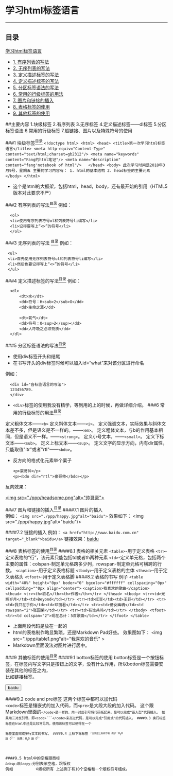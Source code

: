 # 学习html标签语言
<hr/>

<a name="content"><h2>目录</h2></a>
                 
[学习html标签语言](#title)
  - [1. 有序列表的写法](#head)
  - [2. 无序列表的写法](#emphasize)
  - [3. 定义描述标签的写法](#list)
  - [4. 定义描述标签的写法](#block-quote)
  - [5. 分区标签语法的写法](#link-image)
  - [6. 常用的行级标签的用法](#table)
  - [7. 图片和链接的插入](#code)
  - [8. 表格标签的使用](#splitter)
  - [9. 其他标签的使用](#construct-content)

##主要内容
1.块级标签
2.有序列表
3.无序标签
4.定义描述标签——dl标签
5.分区标签语法
6.常用的行级标签
7.超链接、图片以及特殊符号的使用

###1 块级标签[<sup>目录</sup>](#content)
      ```<!doctype html>
      <html>
      <head>
      <title>第一次学习html标签语言</title>
    <meta http-equiv="Content-Type" content="text/html;charset=gb2312"/>
    <meta name="keywords" content="Fang的html笔记"/>
    <meta name="description" content="fang'notebook of html"/>  
     </head>
     <body>
    此次学习时间是2018年3月9号，星期五
    主要的学习内容有：
    1. html的基本结构
    2. head标签的主要元素
     </body>
    </html>```

+ 这个是html的大框架，包括html，head，body，还有最开始的引用（HTML5版本对此要求不严）

###2 有序列表的写法[<sup>目录</sup>](#content)
例如：

	  <ol>
      <li>使用有序列表符号ol和列表符号li编写</li>
	  <li>记得要写上“<>”的符号</li>
      </ol>
###3 无序列表的写法	[<sup>目录</sup>](#content)
例如：
	 
	 <ul>
	 <li>首先使用无序列表符号ul和列表符号li编写</li>
	 <li>然后也要记得写上“<>”的符号</li>
	 </ul>
###4 定义描述标签的写法[<sup>目录</sup>](#content)
例如：

      <dl>
          <dt>水</dt>
		  <dd>符号：H<sub>2</sub>O</dd>
		  <dd>生命之源</dd>
		  
		  <dt>氧气</dt>
		  <dd>符号：O<sup>2</sup></dd>
		  <dd>人呼吸之必须物质</dd>
      </dl>
###5 分区标签语法的写法[<sup>目录</sup>](#content)
+ 使用div标签开头和结尾
+ 在书写开头的div标签时候可以加入id=“what”来对该分区进行命名

例如： 

      <div id="各标签语言的写法">
      123456789.
      </div>

+ `<div>`标签的使用我没有精学，等到用的上的时候，再做详细介绍。
###6 常用的行级标签的用法[<sup>目录</sup>](#content)

定义粗体文本——`<b>`
定义斜体文本——`<i>`。
定义强调文本，实际效果与斜体文本差不多，但是语义是不一样的。——`<em>`。
定义粗体文本，与b的作用基本相同，但是语义不一样。——`<strong>`。
定义小号文本，——`<small>`。
定义下标文本——`<sub>`。
定义上标文本——`<sup>`。
定义文字的显示方向，内有dir属性，只能取值"ltr"或者"rtl"——`<bdo>`。
+ 反方向的格式化元素举个栗子</li>
	  
	  <p>豪哥帅</p>
	  <p><bdo dir="rtl">豪哥帅</bdo></p>
反向效果：
   
  <a href="http://www.baidu.com.cn" target="_blank"><img src="./ppp/headsome.png"alt="帅哥豪"></a>

###7 图片和链接的插入[<sup>目录</sup>](#content)
####7.1 图片的插入   
例如：
     ```<img src="./ppp/happy.jpg"alt="baidu">```
效果如下：
     <img src="./ppp/happy.jpg"alt="baidu"/>

####7.2 链接的插入 
例如：
   `<a href="http://www.baidu.com.cn" target="_blank">baidu</a>`
链接效果：<a href="http://www.baidu.com.cn" target="_blank">baidu</a>

###8 表格标签的使用[<sup>目录</sup>](#content)
####8.1 表格的相关元素
`<table>`-用于定义表格
    `<tr>`-定义表格的“行”，该元素只能包括td或者th两种元素
    `<td>`-定义单元格，包括两个主要的属性：colspan-制定单元格跨多少列，rowspan-制定单元格可横跨的行数。
	`<caption>`-用于定义表格标题
	`<tbody>`-用于定义表格的主体
	`<thead>`-用于定义表格头
	`<tfoot>`-用于定义表格脚
####8.2 表格的书写
例子
     `<table width="40%" height="0px" boder="0" bgcolor="#ffffff" cellspacing="0px" cellpadding=""0px align="center">`
     ```<caption>我喜欢的歌曲</caption>
    <thead>
	    <tr><th>歌名</th><th>作者</th></tr>
     </thead>
	 <tbody>
	    <tr><td>光辉岁月</td><td>Beyond</td></tr>
	    <tr><td>红豆</td><td>王菲</td></tr>
	    <tr><td>我只在乎你</td><td>邓丽君</td></tr>
	    <tr><td>倩女幽魂</td><td rowspan="2">张国荣</td></tr>
	    <tr><td>有谁共鸣</td></tr>
	 </tbody>
     <tfoot>
	    <tr><td colspan="2">现在总计：5首歌曲</td></tr>
	 </tfoot>
     </table>```
+ 上面两段代码是放在一起的
+ html的表格制作略显繁琐，还是Markdown Pad好些。
效果图如下：
<img src="./ppp/table1.png"alt="我喜欢的音乐" >
+ Markdown里面没法对图片进行居中。


###9 其他标签的使用[<sup>目录</sup>](#content)
####9.1 botton标签的使用
botton标签是一个按钮标签，在标签内写文字只是按钮上的文字，没有什么作用，所以botton标签需要安装在其他的标签之内，<br/>比如链接标签。
	 
<a href="http://www.baidu.com.cn" target="_blank"> <button>baidu</button> </a>
 
####9.2 code and pre标签
   这两个标签中都可以加代码<br/>`<code>`标签是镶嵌式的加入代码，而`<pre>`是大段大段的加入代码。
这个跟Markdown里面的<code>`</code>是一样的，用一对反引号将代码括起来，是可以完成“嵌入型”代码插入。
如果用三对反引号，即<code>```</code>来高过代码，是可以完成“引用式”的代码插入。
####9.3 换行标签
`<br/>`标签在html中还是比较常见的，使用该标签可以使得在一个`<p>`标签里面完成多行文本的书写。
####9.4 上标下标标签
`<sup>,<sub>`分别是上标和下标
例子：`H<sub>2</sub>O   跟 O<sup>2-</sup>`
效果：H<sub>2</sub>O   跟 O<sup>2-</sup>

####9.5 html中的空格跟商标
`&nbsp;跟&copy;`分别表示空格，跟版权
例如&nbsp;&nbsp;&nbsp;&nbsp;&nbsp;&nbsp;&nbsp;&nbsp;&nbsp;&nbsp;&copy;版权所有
上述例子有10个空格和一个版权符号组成。







